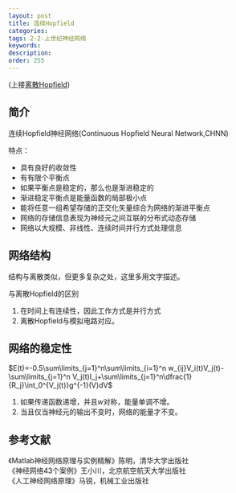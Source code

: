 ```yaml
---
layout: post
title: 连续Hopfield
categories:
tags: 2-2-上世纪神经网络
keywords:
description:
order: 255
---
```


(上接[离散Hopfield](http://www.guofei.site/2017/12/10/DHNN.html))
## 简介
连续Hopfield神经网络(Continuous Hopfield Neural Network,CHNN)  


特点：
- 具有良好的收敛性
- 有有限个平衡点
- 如果平衡点是稳定的，那么也是渐进稳定的
- 渐进稳定平衡点是能量函数的局部极小点
- 能将任意一组希望存储的正交化矢量综合为网络的渐进平衡点
- 网络的存储信息表现为神经元之间互联的分布式动态存储
- 网络以大规模、非线性、连续时间并行方式处理信息


## 网络结构
结构与离散类似，但更多复杂之处，这里多用文字描述。  


与离散Hopfield的区别
1. 在时间上有连续性，因此工作方式是并行方式  
2. 离散Hopfield与模拟电路对应。


## 网络的稳定性

$E(t)=-0.5\sum\limits_{j=1}^n\sum\limits_{i=1}^n w_{ij}V_i(t)V_j(t)-\sum\limits_{j=1}^n V_j(t)I_j+\sum\limits_{j=1}^n\dfrac{1}{R_j}\int_0^{V_j(t)}g^{-1}(V)dV$  


1. 如果传递函数递增，并且$w$对称，能量单调不增。
2. 当且仅当神经元的输出不变时，网络的能量才不变。


## 参考文献
《Matlab神经网络原理与实例精解》陈明，清华大学出版社   
《神经网络43个案例》王小川，北京航空航天大学出版社  
《人工神经网络原理》马锐，机械工业出版社  
